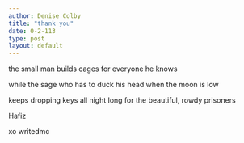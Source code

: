 ```yaml
---
author: Denise Colby
title: "thank you"
date: 0-2-113
type: post
layout: default
---
```

the small man builds cages 
for everyone he knows

while the sage
who has to duck his head
when the moon 
is low

keeps dropping keys
all night long
for the beautiful,
rowdy prisoners

Hafiz

xo writedmc 